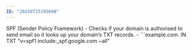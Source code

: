```yaml
---
ID: "20250725195608"
---
```

SPF (Sender Policy Framework) - Checks if your domain is authorised to send email so it looks up your domain’s TXT records.
		- ```example.com.  IN  TXT  "v=spf1 include:_spf.google.com ~all"